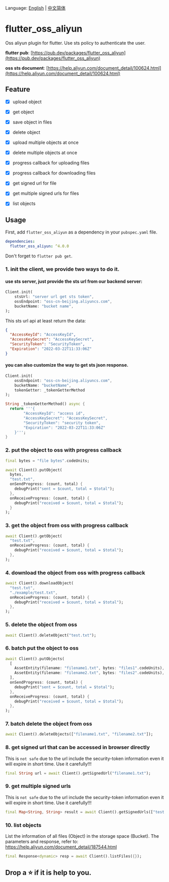 Language: [English](README.md) | [中文简体](README_ZH.md)

# flutter_oss_aliyun

Oss aliyun plugin for flutter. Use sts policy to authenticate the user.

**flutter pub**: [https://pub.dev/packages/flutter_oss_aliyun](https://pub.dev/packages/flutter_oss_aliyun)

**oss sts document**: [https://help.aliyun.com/document_detail/100624.html](https://help.aliyun.com/document_detail/100624.html)

## Feature
- [x] upload object 
- [x] get object 
- [x] save object in files
- [x] delete object
- [x] upload multiple objects at once
- [x] delete multiple objects at once
- [x] progress callback for uploading files
- [x] progress callback for downloading files
- [x] get signed url for file
- [x] get multiple signed urls for files
- [x] list objects


## Usage
First, add `flutter_oss_aliyun` as a dependency in your `pubspec.yaml` file.
```yaml
dependencies:
  flutter_oss_aliyun: ^4.0.0
```
Don't forget to `flutter pub get`.

### 1. init the client, we provide two ways to do it.
#### use sts server, just provide the sts url from our backend server:
```dart
Client.init(
    stsUrl: "server url get sts token",
    ossEndpoint: "oss-cn-beijing.aliyuncs.com",
    bucketName: "bucket name",
);
```

This sts url api at least return the data:
```json
{
  "AccessKeyId": "AccessKeyId",
  "AccessKeySecret": "AccessKeySecret",
  "SecurityToken": "SecurityToken",
  "Expiration": "2022-03-22T11:33:06Z"
}
```

#### you can also customize the way to get sts json response.
```dart
Client.init(
    ossEndpoint: "oss-cn-beijing.aliyuncs.com",
    bucketName: "bucketName",
    tokenGetter: _tokenGetterMethod
);

String _tokenGetterMethod() async {
  return '''{
        "AccessKeyId": "access id",
        "AccessKeySecret": "AccessKeySecret",
        "SecurityToken": "security token",
        "Expiration": "2022-03-22T11:33:06Z"
    }''';
}
```

### 2. put the object to oss with progress callback
```dart
final bytes = "file bytes".codeUnits;

await Client().putObject(
  bytes, 
  "test.txt",
  onSendProgress: (count, total) {
    debugPrint("sent = $count, total = $total");
  },
  onReceiveProgress: (count, total) {
    debugPrint("received = $count, total = $total");
  }
);
```

### 3. get the object from oss with progress callback
```dart
await Client().getObject(
  "test.txt",
  onReceiveProgress: (count, total) {
    debugPrint("received = $count, total = $total");
  },
);
```

### 4. download the object from oss with progress callback
```dart
await Client().downloadObject(
  "test.txt", 
  "./example/test.txt",
  onReceiveProgress: (count, total) {
    debugPrint("received = $count, total = $total");
  },
);
```

### 5. delete the object from oss
```dart
await Client().deleteObject("test.txt");
```

### 6. batch put the object to oss
```dart
await Client().putObjects(
  [
    AssetEntity(filename: "filename1.txt", bytes: "files1".codeUnits),
    AssetEntity(filename: "filename2.txt", bytes: "files2".codeUnits),
  ],
  onSendProgress: (count, total) {
    debugPrint("sent = $count, total = $total");
  },
  onReceiveProgress: (count, total) {
    debugPrint("received = $count, total = $total");
  },
);
```

### 7. batch delete the object from oss
```dart
await Client().deleteObjects(["filename1.txt", "filename2.txt"]);
```

### 8. get signed url that can be accessed in browser directly
This is `not safe` due to the url include the security-token information even it will expire in short time. Use it carefully!!!

```dart
final String url = await Client().getSignedUrl("filename1.txt");
```

### 9. get multiple signed urls 
This is `not safe` due to the url include the security-token information even it will expire in short time. Use it carefully!!!

```dart
final Map<String, String> result = await Client().getSignedUrls(["test.txt", "filename1.txt"]);
```

### 10. list objects
List the information of all files (Object) in the storage space (Bucket). The parameters and response, refer to: https://help.aliyun.com/document_detail/187544.html

```dart
final Response<dynamic> resp = await Client().listFiles({});
```

## Drop a ⭐ if it is help to you.
